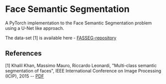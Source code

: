 # Face Semantic Segmentation
A PyTorch implementation to the Face Semantic Segmentation problem using a U-Net like approach.

The data-set [1] is available here - [FASSEG-repository](https://github.com/goldmyu/face-semantic-segmentation)


References
----------
[1] Khalil Khan, Massimo Mauro, Riccardo Leonardi, "Multi-class semantic segmentation of faces", IEEE International Conference on Image Processing (ICIP), 2015 -- [PDF](https://github.com/massimomauro/FASSEG-repository/blob/master/papers/multiclass_face_segmentation_ICIP2015.pdf)
